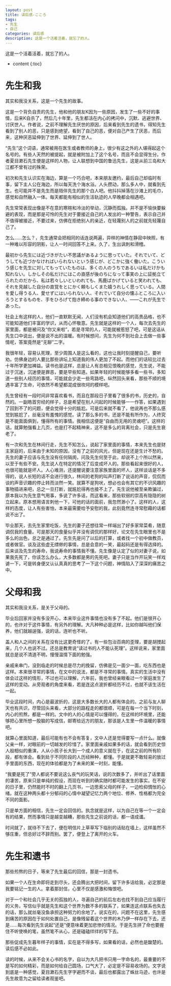 ```yaml
---
layout: post
title: 读后感-こころ
tags:
- 先生
- 自己
categories: 读后感
description: 这是一个活着活着，就忘了的人。
---
```

这是一个活着活着，就忘了的人。





* content
{:toc}

先生和我 
===
其实和我没关系，这是一个先生的故事。 

这是一个背负自责的先生，他和他的朋友K因为一些原因，发生了一些不好的事情，后来K自杀了，然后几十年里，先生都活在内心的拷问中，沉默、逃避世界、讨厌世人。作者说，之前不理解先生厌世的原因，后来看到先生的遗书，得知先生看到了别人的恶，只是感到绝望，看到了自己的恶，便对自己产生了厌恶，而后来，这种厌恶延伸到了世界、延伸到了世人。 

“先生”这个词语，通常被用在医生或者教师的身上，很少有这之外的人堪得起这个名号的。有些人天然的被提起，就是被附加上了这个名号，而且不会显得生分。作者夏目漱石先生便是这样的人物，让人联想到中国的鲁迅先生，这是从前三岛和大江都不曾有过的殊荣。 

初次和先生认识实在海边，算是一个巧合吧，本来朋友邀约，最后自己却临时有事，留下主人公在海边，所以每天洗个海水浴。人头攒动，那么多人中，就看到先生。也可能并不是先生而是陪伴先生的那个白人吧。他抖抖掉落在沙滩上的毛巾，感觉和自然融入一体。每天都能有相似的生活轨迹的人早晚都会相遇吧。 

先生常常表现出像是不在意的寒暄和冷淡的举动，沉静而孤独。并不是不愉快要躲避的表现，而是那是可怜的先生对于要接近自己的人发出的一种警告，表示自己并不值得被接近，不要过来，仿佛在拒绝别人的亲近，在轻蔑别人的之前就先轻蔑自己了。 

怎么……怎么？，先生通常会把相同的话连说两遍，异样的神情在静寂中映照，有一种难以形容的阴影，让人一时间回答不上来。久了，生出讽刺和滑稽。 

最初から先生には近づきがたい不思議があるように思っていた。それでいて、どうしても近づかなければいられないという感じが、どこかに強く働いた。こういう感じを先生に対してもっていたものは、多くの人のうちであるいは私だけかも知れない。しかしその私だけにはこの直感が後のちになって事実の上に証拠立てられたのだから、私は若々しいといわれても、馬鹿ばかげていると笑われても、それを見越した自分の直覚をとにかく頼もしくまた嬉うれしく思っている。人間を愛し得うる人、愛せずにはいられない人、それでいて自分の懐ふところに入いろうとするものを、手をひろげて抱き締める事のできない人、――これが先生であった。 

社会上有这样的人，他们一直默默无闻，人们没有机会知道他们的高贵品格，也不可能知道他们丰富的学识，从而心怀敬意。先生就是这样的一个人，每次去先生的家里面，都是被问及“你又来啦”，若是寻常的人，可能就被惹怒了吧，可是这话从先生口中说出，便是说不出的温暖。有时候想问，先生为何不到社会上去做一些事情呢，答案竟然是“无聊”二字。 

我很年轻，容易认死理，至少周围人是这么看的，这也让我时刻提醒自己，要听劝。仿佛身边的人要比那些讲坛上知道我的伟人更加了不起。而他们的话较比过去十年所学更加裨益。读书也是这样，总是让人有总相见恨晚的感觉，先生说，不能过于沉迷，沉迷便是罪恶，要是早些知道。如果年轻的时候能够多看一些书，多知道一些别人经历的事情，可能就会少走一些弯路吧，纵然回头来看，那些不顺的境遇丰富了生命，可依然不希望都混成很坎坷的模样吧。 

先生曾经有一段时间非常喜欢看书，而且在那段日子里看了很多的书，历史的，自然的。一副皓首穷经的样子，总是希望在别人问起的时候能够一一作答，如果遇到了回到不了的问题，便会觉得十分的尴尬。可是后来就不看了，他说再也不那么感觉到尴尬了，丝毫没有羞愧的感觉。读了那么多的书，还是不能有所作为，人终究是不能面面俱到，懂得所有的事情。我相信这便是“自由而无用的灵魂吧”。这样的话，就算勉强看上几页，也是打不起精神来，这不是多么的背离社会，只是先生衰老了。 

有一次和先生在林间行走，先生不知怎么，说起了家里面的事情，本来先生也是财主家庭的，后来由于未知的原因，没有了之前的风光，但是现在还是生计不愁的。先生的妻子应该与先生没有任何隔阂，问及先生何至于此，却说不上个所以然来，以至于有些不安。先生说人在特定的情况了后变成坏人的。那些看起来很好的人，也很可能就是坏人。人心难测，还提醒说要注意家族里面的坏人，这样谈话是不多得的，说人长短的话不会进行很久，林间的老狗的叫声打断了说话的声音，侃侃而谈的声音识趣的停止转而淡然一笑。就算不是狗吠，想必也会有其它的不识风趣的事物插进来吧，总之一旦打断，就尴尬得再也接不上了。先生说他被至亲欺骗过，原本我以为先生意气用事，多说了许多话，而这看来，那些软弱的崇高有隐隐的树立起来，原本想用语言刺他一下，可他的话的面前，我忽然渺小了。这样的人，这样的态度，让人有些害怕，本来最需要给予安慰的我，此刻竟然连寻常慰藉的话都说不出了。 

毕业那天，去先生家里吃饭，先生的妻子还想往常一样端出了好多家常菜肴，随意调侃我的食量。可是那天的食量似乎并没有调侃的那样好，论文在先生眼里也不是多么的出色，总之是通过了。先生先是问了以后的打算，或者找一个初中做教员，或者做官。谈及这些虚无缥缈的事情，总是会意的一笑，最起码还是有得选择的。后来谈及先生的寿命，我说寿命的事情我不懂。先生像是认定了似的对妻子说，如果我先死了，你该怎么办么，大多数都是男的先死吧。妻子只是当作开玩笑一样戏谑一下，可是转身便又认认真真的思考了一下这个问题，神情陷入了深深的痛苦之中。 

父母和我 
===
其实和我没关系，是关于父母的。 

毕业后回家并没有多没开心，本来毕业这件事情也没有多了不起。他们是很开心的，也许对于这件事情，有另外的理解。大凡种种必是这样，比如你越叫他们保养，他们就越逞强，说的话，连听也不听。 

盖人和人之间的关系在没有比这更奇怪的了。有一些包治百病的歪理，要是胡搅起来，几个人也说不过。还总是教育说“读过书的人不能认死理”。这样说来，家里面就总是说不清道不明，慢慢温情下面的勉强。 

亲戚来串门，没到临走的时候总是尽力的挽留，仿佛是见一面少一面，吃东西也是这样。本来很寻常的事情，在文中的说法，都是不寻常的事情。真实的生活中没有体会过这样的情形，不过也可以理解，六年前，我也曾经亲眼看过一个家庭发生了这样的变动。从旁观者的角度来看，若是连这点波折都经历不过，也就不该生活在一起。 

毕业这段时间，内心是最波折的，这是大多数长大的人都有体会的。之前与友人聊天也有共识，尽管回头来看，大部分的路程走的都很顺，可是在每一个当下时刻，内心的煎熬，都是一样的。文中的人的心情是可以懂得的，在这样的环境里，还能够把心里所想一股脑的写成信，邮寄给远方的朋友，那该是人生里一件温暖的事情吧。 

就算心里面知道，最后可能有也不会有答复，文中人还是觉得要写一点什么。就像父亲一样，对眼前的一切越发的珍惜了。家里面亲戚如果多的话，就会看到历史惊人般相似的重演，人从小孩子长大到一个成人的意义就在于，在这之前的所有阶段，都有体会。看到处于不同阶段的人历经种种，都懂。于是就更不敢轻易的放过手里面的东西，现在的体验都是为了未来的某一时刻，能懂。 

“我要是死了”旁人都说不要说这么丧气的玩笑话，说的次数多了，并听出了话里面的凄苦，原来只是单纯的假设，而现在听到的确实随时都可能发生的事实。在不安的日子里，仍然能时不时的翻上几页书，一边思索父母的样子，一边检抑惆怅的心绪。就在这种两头都十分郁闷的心情中凝望记忆力两个地位、修养、性格都为完全不同的面影。 

只是单方面的相信，先生一定会回信的。执念就是这样，以为自己在等一个一定会有的结果，然而事情只是越变越糟，那些先生之前说的话，都一语成谶。 

时间就了，就待不下去了，便在明信片上草草写下临别的话贴在墙上，这样虽然不够庄重，但总好过不辞而别。罢了，便登上了离开的火车。 

先生和遗书 
===
那些煎熬的日子，等来了先生最后的回信，那是一封遗书。 

如果一个人在生命即将走到尽头，还会腾出大把时间，留下许多话给我，必定那是我要铭记一生的人。拿着那封信，心里不仅是感激和悔恨吧。 

对于一个和社会几乎无关的孤独的人，寻遍自己的前后左右也找不到自己应当履行的义务，写信似乎就是先生和这个世界为数不多的联系了，如果连这点联系也失去的话，那么就丝毫没鱼承担这种努力的余地了。说实在的，问题不在这里，先生感到痛苦的原因在于如何处置自己，是像残留着这个世界的木乃伊一样存在下去，还是……每次看到先生说起“还是”便意味着更加悲惨的情况。于是先生拼了命也要握住不听使唤的笔，虽然笔不从心，还是磕磕绊绊的写下去。 

那些促成先生暮年样子的事情，实在是不得多写，如果看的话，必然也是酸楚的。读后感不必如此。 

读的时候，从来不会关心书的名字，自以为大凡把书只用一字命名的，最重要的不是写的如何精彩，而是如何给自己圆场，口气大了，必定是不容易收场的。文字说到底是一种感觉，夏目漱石先生字字避而不谈，最后也都露出了蛛丝马迹，也许是先生故意为之留给读者观鉴吧。 

